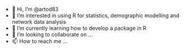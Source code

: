 - 👋 Hi, I’m @artod83
- 👀 I’m interested in using R for statistics, demographic modelling and network data analysis
- 🌱 I’m currently learning how to develop a package in R
- 💞️ I’m looking to collaborate on ...
- 📫 How to reach me ...

<!---
artod83/artod83 is a ✨ special ✨ repository because its `README.md` (this file) appears on your GitHub profile.
You can click the Preview link to take a look at your changes.
--->
